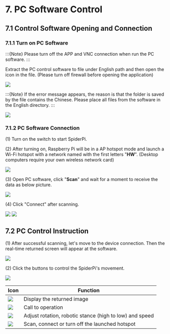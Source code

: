 # 7. PC Software Control

## 7.1 Control Software Opening and Connection

### 7.1.1 Turn on PC Software

:::{Note}
Please turn off the APP and VNC connection when run the PC software.
:::

Extract the PC control software to file under English path and then open the icon in the file. (Please turn off firewall before opening the application)

<img class="common_img" src="../_static/media/11/1.1/image1.png"/>

:::{Note}
If the error message appears, the reason is that the folder is saved by the file contains the Chinese. Please place all files from the software in the English directory.
:::

<img class="common_img" src="../_static/media/11/1.1/image2.png"/>

### 7.1.2 PC Software Connection

(1) Turn on the switch to start SpiderPi. 

(2) After turning on, Raspberry Pi will be in a AP hotspot mode and launch a Wi-Fi hotspot with a network named with the first letters "**HW**". (Desktop computers require your own wireless network card) 

<img class="common_img" src="../_static/media/11/1.1/image3.png" />

(3) Open PC software, click "**Scan**" and wait for a moment to receive the data as below picture.

<img class="common_img" src="../_static/media/11/1.1/image4.png"  />

(4) Click "Connect" after scanning.

<img class="common_img" src="../_static/media/11/1.1/image5.png"  />

<img class="common_img" src="../_static/media/11/1.1/image6.png"  />

## 7.2 PC Control Instruction

(1) After successful scanning, let's move to the device connection. Then the real-time returned screen will appear at the software.

<img class="common_img" src="../_static/media/11/1.1/image7.png" />

(2) Click the buttons to control the SpiderPi's movement.

<img class="common_img" src="../_static/media/11/1.1/image8.png" >

| Icon                                                         | Function                                                |
| ------------------------------------------------------------ | ------------------------------------------------------- |
| <img src="../_static/media/11/1.1/image9.png"/> | Display the returned image                              |
| <img src="../_static/media/11/1.1/image10.png"/> | Call to operation                                       |
| <img src="../_static/media/11/1.1/image11.png"/> | Adjust rotation, robotic stance (high to low) and speed |
| <img src="../_static/media/11/1.1/image12.png"/> | Scan, connect or turn off the launched hotspot          |
